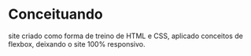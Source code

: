 # Conceituando

site criado como forma de treino de HTML e CSS, aplicado conceitos de flexbox, deixando o site 100% responsivo.
